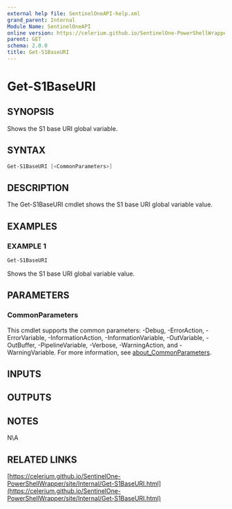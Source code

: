 ```yaml
---
external help file: SentinelOneAPI-help.xml
grand_parent: Internal
Module Name: SentinelOneAPI
online version: https://celerium.github.io/SentinelOne-PowerShellWrapper/site/Internal/Get-S1BaseURI.html
parent: GET
schema: 2.0.0
title: Get-S1BaseURI
---
```


# Get-S1BaseURI

## SYNOPSIS
Shows the S1 base URI global variable.

## SYNTAX

```powershell
Get-S1BaseURI [<CommonParameters>]
```

## DESCRIPTION
The Get-S1BaseURI cmdlet shows the S1 base URI global variable value.

## EXAMPLES

### EXAMPLE 1
```powershell
Get-S1BaseURI
```

Shows the S1 base URI global variable value.

## PARAMETERS

### CommonParameters
This cmdlet supports the common parameters: -Debug, -ErrorAction, -ErrorVariable, -InformationAction, -InformationVariable, -OutVariable, -OutBuffer, -PipelineVariable, -Verbose, -WarningAction, and -WarningVariable. For more information, see [about_CommonParameters](http://go.microsoft.com/fwlink/?LinkID=113216).

## INPUTS

## OUTPUTS

## NOTES
N\A

## RELATED LINKS

[https://celerium.github.io/SentinelOne-PowerShellWrapper/site/Internal/Get-S1BaseURI.html](https://celerium.github.io/SentinelOne-PowerShellWrapper/site/Internal/Get-S1BaseURI.html)


